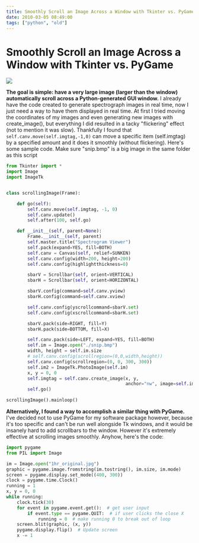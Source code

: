 ```yaml
---
title: Smoothly Scroll an Image Across a Window with Tkinter vs. PyGame
date: 2010-03-05 08:49:00
tags: ["python", "old"]
---
```


# Smoothly Scroll an Image Across a Window with Tkinter vs. PyGame

<div class="text-center img-border">

[![](https://swharden.com/static/2010/03/05/tk-scrolling_thumb.jpg)](https://swharden.com/static/2010/03/05/tk-scrolling.png)

</div>

__The goal is simple: have a very large image (larger than the window) automatically scroll across a Python-generated GUI window.__ I already have the code created to generate spectrograph images in real time, now I just need a way to have them displayed in real time. At first I tried moving the coordinates of my images and even generating new images with create\_image(), but everything I did resulted in a tacky "flickering" effect (not to mention it was slow). Thankfully I found that `` self.canv.move(self.imgtag,-1,0) `` can move a specific item (self.imgtag) by a specified amount and it does it smoothly (without flickering). Here's some sample code. Make sure "snip.bmp" is a big image in the same folder as this script

```python
from Tkinter import *
import Image
import ImageTk


class scrollingImage(Frame):

    def go(self):
        self.canv.move(self.imgtag, -1, 0)
        self.canv.update()
        self.after(100, self.go)

    def __init__(self, parent=None):
        Frame.__init__(self, parent)
        self.master.title("Spectrogram Viewer")
        self.pack(expand=YES, fill=BOTH)
        self.canv = Canvas(self, relief=SUNKEN)
        self.canv.config(width=200, height=200)
        self.canv.config(highlightthickness=0)

        sbarV = Scrollbar(self, orient=VERTICAL)
        sbarH = Scrollbar(self, orient=HORIZONTAL)

        sbarV.config(command=self.canv.yview)
        sbarH.config(command=self.canv.xview)

        self.canv.config(yscrollcommand=sbarV.set)
        self.canv.config(xscrollcommand=sbarH.set)

        sbarV.pack(side=RIGHT, fill=Y)
        sbarH.pack(side=BOTTOM, fill=X)

        self.canv.pack(side=LEFT, expand=YES, fill=BOTH)
        self.im = Image.open("./snip.bmp")
        width, height = self.im.size
        # self.canv.config(scrollregion=(0,0,width,height))
        self.canv.config(scrollregion=(0, 0, 300, 300))
        self.im2 = ImageTk.PhotoImage(self.im)
        x, y = 0, 0
        self.imgtag = self.canv.create_image(x, y,
                                             anchor="nw", image=self.im2)
        self.go()

scrollingImage().mainloop()
```

__Alternatively, I found a way to accomplish a similar thing with PyGame.__ I've decided not to use PyGame for my software package however, because it's too specific and can't be run well alongside Tk windows, and it would be insanely hard to add scrollbars to the window. However it's extremely effective at scrolling images smoothly. Anyhow, here's the code:

```python
import pygame
from PIL import Image

im = Image.open("1hr_original.jpg")
graphic = pygame.image.fromstring(im.tostring(), im.size, im.mode)
screen = pygame.display.set_mode((400, 300))
clock = pygame.time.Clock()
running = 1
x, y = 0, 0
while running:
    clock.tick(30)
    for event in pygame.event.get():  # get user input
        if event.type == pygame.QUIT:  # if user clicks the close X
            running = 0  # make running 0 to break out of loop
    screen.blit(graphic, (x, y))
    pygame.display.flip()  # Update screen
    x -= 1
```

